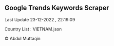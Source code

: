 

## Google Trends Keywords Scraper 
 
Last Update 23-12-2022 , 22:19:09

Country List :
VIETNAM.json



© Abdul Muttaqin 
